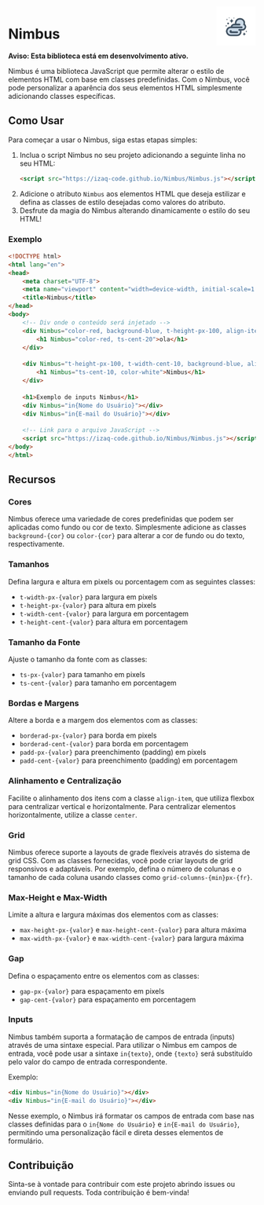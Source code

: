 <img src="Img/logo-nimbus.png" alt="Logo Nimbus" width="80" align="right">

# Nimbus

**Aviso: Esta biblioteca está em desenvolvimento ativo.**

Nimbus é uma biblioteca JavaScript que permite alterar o estilo de elementos HTML com base em classes predefinidas. Com o Nimbus, você pode personalizar a aparência dos seus elementos HTML simplesmente adicionando classes específicas.

## Como Usar

Para começar a usar o Nimbus, siga estas etapas simples:

1. Inclua o script Nimbus no seu projeto adicionando a seguinte linha no seu HTML:
   ```html
   <script src="https://izaq-code.github.io/Nimbus/Nimbus.js"></script>
   ```
2. Adicione o atributo `Nimbus` aos elementos HTML que deseja estilizar e defina as classes de estilo desejadas como valores do atributo.
3. Desfrute da magia do Nimbus alterando dinamicamente o estilo do seu HTML!

### Exemplo

```html
<!DOCTYPE html>
<html lang="en">
<head>
    <meta charset="UTF-8">
    <meta name="viewport" content="width=device-width, initial-scale=1.0">
    <title>Nimbus</title>
</head>
<body>
    <!-- Div onde o conteúdo será injetado -->
    <div Nimbus="color-red, background-blue, t-height-px-100, align-item, center, t-width-cent-10, align-item-center, borderad-px-50">
        <h1 Nimbus="color-red, ts-cent-20">ola</h1>
    </div>
    
    <div Nimbus="t-height-px-100, t-width-cent-10, background-blue, align-item-center, align-item">
        <h1 Nimbus="ts-cent-10, color-white">Nimbus</h1>
    </div>

    <h1>Exemplo de inputs Nimbus</h1>
    <div Nimbus="in{Nome do Usuário}"></div>
    <div Nimbus="in{E-mail do Usuário}"></div>

    <!-- Link para o arquivo JavaScript -->
    <script src="https://izaq-code.github.io/Nimbus/Nimbus.js"></script>
</body>
</html>
```

## Recursos

### Cores

Nimbus oferece uma variedade de cores predefinidas que podem ser aplicadas como fundo ou cor de texto. Simplesmente adicione as classes `background-{cor}` ou `color-{cor}` para alterar a cor de fundo ou do texto, respectivamente.

### Tamanhos

Defina largura e altura em pixels ou porcentagem com as seguintes classes:
- `t-width-px-{valor}` para largura em pixels
- `t-height-px-{valor}` para altura em pixels
- `t-width-cent-{valor}` para largura em porcentagem
- `t-height-cent-{valor}` para altura em porcentagem

### Tamanho da Fonte

Ajuste o tamanho da fonte com as classes:
- `ts-px-{valor}` para tamanho em pixels
- `ts-cent-{valor}` para tamanho em porcentagem

### Bordas e Margens

Altere a borda e a margem dos elementos com as classes:
- `borderad-px-{valor}` para borda em pixels
- `borderad-cent-{valor}` para borda em porcentagem
- `padd-px-{valor}` para preenchimento (padding) em pixels
- `padd-cent-{valor}` para preenchimento (padding) em porcentagem

### Alinhamento e Centralização

Facilite o alinhamento dos itens com a classe `align-item`, que utiliza flexbox para centralizar vertical e horizontalmente. Para centralizar elementos horizontalmente, utilize a classe `center`.

### Grid

Nimbus oferece suporte a layouts de grade flexíveis através do sistema de grid CSS. Com as classes fornecidas, você pode criar layouts de grid responsivos e adaptáveis. Por exemplo, defina o número de colunas e o tamanho de cada coluna usando classes como `grid-columns-{min}px-{fr}`.

### Max-Height e Max-Width

Limite a altura e largura máximas dos elementos com as classes:
- `max-height-px-{valor}` e `max-height-cent-{valor}` para altura máxima
- `max-width-px-{valor}` e `max-width-cent-{valor}` para largura máxima

### Gap

Defina o espaçamento entre os elementos com as classes:
- `gap-px-{valor}` para espaçamento em pixels
- `gap-cent-{valor}` para espaçamento em porcentagem

### Inputs

Nimbus também suporta a formatação de campos de entrada (inputs) através de uma sintaxe especial. Para utilizar o Nimbus em campos de entrada, você pode usar a sintaxe `in{texto}`, onde `{texto}` será substituído pelo valor do campo de entrada correspondente.

Exemplo:
```html
<div Nimbus="in{Nome do Usuário}"></div>
<div Nimbus="in{E-mail do Usuário}"></div>
```

Nesse exemplo, o Nimbus irá formatar os campos de entrada com base nas classes definidas para o `in{Nome do Usuário}` e `in{E-mail do Usuário}`, permitindo uma personalização fácil e direta desses elementos de formulário.

## Contribuição

Sinta-se à vontade para contribuir com este projeto abrindo issues ou enviando pull requests. Toda contribuição é bem-vinda!
